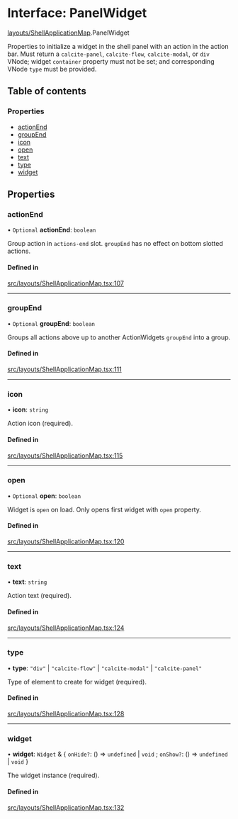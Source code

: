 # Interface: PanelWidget

[layouts/ShellApplicationMap](../wiki/layouts.ShellApplicationMap).PanelWidget

Properties to initialize a widget in the shell panel with an action in the action bar.
Must return a `calcite-panel`, `calcite-flow`, `calcite-modal`, or `div` VNode; widget `container` property must not be set; and corresponding VNode `type` must be provided.

## Table of contents

### Properties

- [actionEnd](../wiki/layouts.ShellApplicationMap.PanelWidget#actionend)
- [groupEnd](../wiki/layouts.ShellApplicationMap.PanelWidget#groupend)
- [icon](../wiki/layouts.ShellApplicationMap.PanelWidget#icon)
- [open](../wiki/layouts.ShellApplicationMap.PanelWidget#open)
- [text](../wiki/layouts.ShellApplicationMap.PanelWidget#text)
- [type](../wiki/layouts.ShellApplicationMap.PanelWidget#type)
- [widget](../wiki/layouts.ShellApplicationMap.PanelWidget#widget)

## Properties

### actionEnd

• `Optional` **actionEnd**: `boolean`

Group action in `actions-end` slot.
`groupEnd` has no effect on bottom slotted actions.

#### Defined in

[src/layouts/ShellApplicationMap.tsx:107](https://github.com/CityOfVernonia/core/blob/ba79e76/src/layouts/ShellApplicationMap.tsx#L107)

___

### groupEnd

• `Optional` **groupEnd**: `boolean`

Groups all actions above up to another ActionWidgets `groupEnd` into a group.

#### Defined in

[src/layouts/ShellApplicationMap.tsx:111](https://github.com/CityOfVernonia/core/blob/ba79e76/src/layouts/ShellApplicationMap.tsx#L111)

___

### icon

• **icon**: `string`

Action icon (required).

#### Defined in

[src/layouts/ShellApplicationMap.tsx:115](https://github.com/CityOfVernonia/core/blob/ba79e76/src/layouts/ShellApplicationMap.tsx#L115)

___

### open

• `Optional` **open**: `boolean`

Widget is `open` on load.
Only opens first widget with `open` property.

#### Defined in

[src/layouts/ShellApplicationMap.tsx:120](https://github.com/CityOfVernonia/core/blob/ba79e76/src/layouts/ShellApplicationMap.tsx#L120)

___

### text

• **text**: `string`

Action text (required).

#### Defined in

[src/layouts/ShellApplicationMap.tsx:124](https://github.com/CityOfVernonia/core/blob/ba79e76/src/layouts/ShellApplicationMap.tsx#L124)

___

### type

• **type**: ``"div"`` \| ``"calcite-flow"`` \| ``"calcite-modal"`` \| ``"calcite-panel"``

Type of element to create for widget (required).

#### Defined in

[src/layouts/ShellApplicationMap.tsx:128](https://github.com/CityOfVernonia/core/blob/ba79e76/src/layouts/ShellApplicationMap.tsx#L128)

___

### widget

• **widget**: `Widget` & { `onHide?`: () => `undefined` \| `void` ; `onShow?`: () => `undefined` \| `void`  }

The widget instance (required).

#### Defined in

[src/layouts/ShellApplicationMap.tsx:132](https://github.com/CityOfVernonia/core/blob/ba79e76/src/layouts/ShellApplicationMap.tsx#L132)
